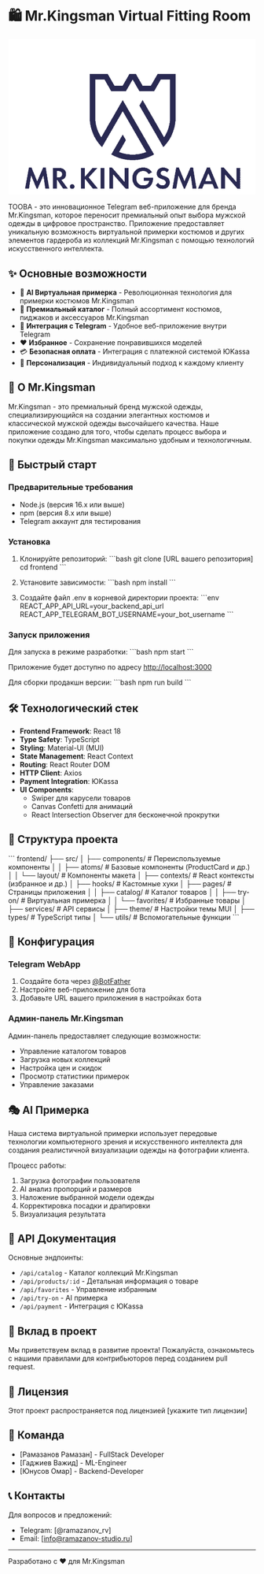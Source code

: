 # 🛍️ Mr.Kingsman Virtual Fitting Room

![TOOBA Logo](/public/logo.png)

TOOBA - это инновационное Telegram веб-приложение для бренда Mr.Kingsman, которое переносит премиальный опыт выбора мужской одежды в цифровое пространство. Приложение предоставляет уникальную возможность виртуальной примерки костюмов и других элементов гардероба из коллекций Mr.Kingsman с помощью технологий искусственного интеллекта.

## ✨ Основные возможности

- 🤖 **AI Виртуальная примерка** - Революционная технология для примерки костюмов Mr.Kingsman
- 🎩 **Премиальный каталог** - Полный ассортимент костюмов, пиджаков и аксессуаров Mr.Kingsman
- 📱 **Интеграция с Telegram** - Удобное веб-приложение внутри Telegram
- ❤️ **Избранное** - Сохранение понравившихся моделей
- 💳 **Безопасная оплата** - Интеграция с платежной системой ЮKassa
- 👔 **Персонализация** - Индивидуальный подход к каждому клиенту

## 🎯 О Mr.Kingsman

Mr.Kingsman - это премиальный бренд мужской одежды, специализирующийся на создании элегантных костюмов и классической мужской одежды высочайшего качества. Наше приложение создано для того, чтобы сделать процесс выбора и покупки одежды Mr.Kingsman максимально удобным и технологичным.

## 🚀 Быстрый старт

### Предварительные требования

- Node.js (версия 16.x или выше)
- npm (версия 8.x или выше)
- Telegram аккаунт для тестирования

### Установка

1. Клонируйте репозиторий:
\`\`\`bash
git clone [URL вашего репозитория]
cd frontend
\`\`\`

2. Установите зависимости:
\`\`\`bash
npm install
\`\`\`

3. Создайте файл .env в корневой директории проекта:
\`\`\`env
REACT_APP_API_URL=your_backend_api_url
REACT_APP_TELEGRAM_BOT_USERNAME=your_bot_username
\`\`\`

### Запуск приложения

Для запуска в режиме разработки:
\`\`\`bash
npm start
\`\`\`

Приложение будет доступно по адресу [http://localhost:3000](http://localhost:3000)

Для сборки продакшн версии:
\`\`\`bash
npm run build
\`\`\`

## 🛠️ Технологический стек

- **Frontend Framework**: React 18
- **Type Safety**: TypeScript
- **Styling**: Material-UI (MUI)
- **State Management**: React Context
- **Routing**: React Router DOM
- **HTTP Client**: Axios
- **Payment Integration**: ЮKassa
- **UI Components**: 
  - Swiper для карусели товаров
  - Canvas Confetti для анимаций
  - React Intersection Observer для бесконечной прокрутки

## 📱 Структура проекта

\`\`\`
frontend/
├── src/
│   ├── components/     # Переиспользуемые компоненты
│   │   ├── atoms/     # Базовые компоненты (ProductCard и др.)
│   │   └── layout/    # Компоненты макета
│   ├── contexts/      # React контексты (избранное и др.)
│   ├── hooks/         # Кастомные хуки
│   ├── pages/         # Страницы приложения
│   │   ├── catalog/   # Каталог товаров
│   │   ├── try-on/    # Виртуальная примерка
│   │   └── favorites/ # Избранные товары
│   ├── services/      # API сервисы
│   ├── theme/         # Настройки темы MUI
│   ├── types/         # TypeScript типы
│   └── utils/         # Вспомогательные функции
\`\`\`

## 🔧 Конфигурация

### Telegram WebApp

1. Создайте бота через [@BotFather](https://t.me/botfather)
2. Настройте веб-приложение для бота
3. Добавьте URL вашего приложения в настройках бота

### Админ-панель Mr.Kingsman

Админ-панель предоставляет следующие возможности:
- Управление каталогом товаров
- Загрузка новых коллекций
- Настройка цен и скидок
- Просмотр статистики примерок
- Управление заказами

## 🎭 AI Примерка

Наша система виртуальной примерки использует передовые технологии компьютерного зрения и искусственного интеллекта для создания реалистичной визуализации одежды на фотографии клиента. 

Процесс работы:
1. Загрузка фотографии пользователя
2. AI анализ пропорций и размеров
3. Наложение выбранной модели одежды
4. Корректировка посадки и драпировки
5. Визуализация результата

## 📄 API Документация

Основные эндпоинты:

- `/api/catalog` - Каталог коллекций Mr.Kingsman
- `/api/products/:id` - Детальная информация о товаре
- `/api/favorites` - Управление избранным
- `/api/try-on` - AI примерка
- `/api/payment` - Интеграция с ЮKassa

## 🤝 Вклад в проект

Мы приветствуем вклад в развитие проекта! Пожалуйста, ознакомьтесь с нашими правилами для контрибьюторов перед созданием pull request.

## 📝 Лицензия

Этот проект распространяется под лицензией [укажите тип лицензии]

## 👥 Команда

- [Рамазанов Рамазан] - FullStack Developer
- [Гаджиев Важид] - ML-Engineer
- [Юнусов Омар] - Backend-Developer

## 📞 Контакты

Для вопросов и предложений:
- Telegram: [@ramazanov_rv]
- Email: [info@ramazanov-studio.ru]

---

Разработано с ❤️ для Mr.Kingsman